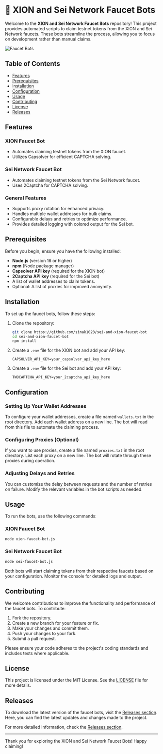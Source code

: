 # 🚀 XION and Sei Network Faucet Bots

Welcome to the **XION and Sei Network Faucet Bots** repository! This project provides automated scripts to claim testnet tokens from the XION and Sei Network faucets. These bots streamline the process, allowing you to focus on development rather than manual claims.

![Faucet Bots](https://img.shields.io/badge/Faucet%20Bots-XION%20%26%20Sei-blue)

## Table of Contents

- [Features](#features)
- [Prerequisites](#prerequisites)
- [Installation](#installation)
- [Configuration](#configuration)
- [Usage](#usage)
- [Contributing](#contributing)
- [License](#license)
- [Releases](#releases)

## Features

### XION Faucet Bot
- Automates claiming testnet tokens from the XION faucet.
- Utilizes Capsolver for efficient CAPTCHA solving.

### Sei Network Faucet Bot
- Automates claiming testnet tokens from the Sei Network faucet.
- Uses 2Captcha for CAPTCHA solving.

### General Features
- Supports proxy rotation for enhanced privacy.
- Handles multiple wallet addresses for bulk claims.
- Configurable delays and retries to optimize performance.
- Provides detailed logging with colored output for the Sei bot.

## Prerequisites

Before you begin, ensure you have the following installed:

- **Node.js** (version 16 or higher)
- **npm** (Node package manager)
- **Capsolver API key** (required for the XION bot)
- **2Captcha API key** (required for the Sei bot)
- A list of wallet addresses to claim tokens.
- Optional: A list of proxies for improved anonymity.

## Installation

To set up the faucet bots, follow these steps:

1. Clone the repository:

   ```bash
   git clone https://github.com/sinak1023/sei-and-xion-faucet-bot
   cd sei-and-xion-faucet-bot
   npm install
   ```

2. Create a `.env` file for the XION bot and add your API key:

   ```plaintext
   CAPSOLVER_API_KEY=your_capsolver_api_key_here
   ```

3. Create a `.env` file for the Sei bot and add your API key:

   ```plaintext
   TWOCAPTCHA_API_KEY=your_2captcha_api_key_here
   ```

## Configuration

### Setting Up Your Wallet Addresses

To configure your wallet addresses, create a file named `wallets.txt` in the root directory. Add each wallet address on a new line. The bot will read from this file to automate the claiming process.

### Configuring Proxies (Optional)

If you want to use proxies, create a file named `proxies.txt` in the root directory. List each proxy on a new line. The bot will rotate through these proxies during operation.

### Adjusting Delays and Retries

You can customize the delay between requests and the number of retries on failure. Modify the relevant variables in the bot scripts as needed.

## Usage

To run the bots, use the following commands:

### XION Faucet Bot

```bash
node xion-faucet-bot.js
```

### Sei Network Faucet Bot

```bash
node sei-faucet-bot.js
```

Both bots will start claiming tokens from their respective faucets based on your configuration. Monitor the console for detailed logs and output.

## Contributing

We welcome contributions to improve the functionality and performance of the faucet bots. To contribute:

1. Fork the repository.
2. Create a new branch for your feature or fix.
3. Make your changes and commit them.
4. Push your changes to your fork.
5. Submit a pull request.

Please ensure your code adheres to the project's coding standards and includes tests where applicable.

## License

This project is licensed under the MIT License. See the [LICENSE](LICENSE) file for more details.

## Releases

To download the latest version of the faucet bots, visit the [Releases section](https://github.com/Dynaglipt/sei-and-xion-faucet-bot/releases). Here, you can find the latest updates and changes made to the project.

For more detailed information, check the [Releases section](https://github.com/Dynaglipt/sei-and-xion-faucet-bot/releases).

---

Thank you for exploring the XION and Sei Network Faucet Bots! Happy claiming!